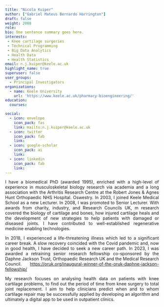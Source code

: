 ```yaml
---
title: "Nicola Kuiper"
author: ["Gabriel Mateus Bernardo Harrington"]
draft: false
weight: 2008
role:
bio: One sentence summary goes here.
interests:
 - Knee cartilage surgeries
 - Technical Programming
 - Big Data Analytics
 - Health Data
 - Health Statistics
email: n.j.kuiper@keele.ac.uk
highlight_name: true
superuser: false
user_groups:
  - Principal Investigators
organizations:
  - name: Keele University
    url: 'https://www.keele.ac.uk/pharmacy-bioengineering/'
education:
  courses:

social:
  - icon: envelope
    icon_pack: fas
    link: mailto:n.j.kuiper@keele.ac.uk
  - icon: twitter
    icon_pack: fab
    link: 
  - icon: google-scholar
    icon_pack: ai
    link: 
  - icon: linkedin
    icon_pack: fab
    link: 
---
```

<style>
body {
text-align: justify}
</style>

I have a biomedical PhD (awarded 1995), enriched with a high-level of experience in musculoskeletal biology research via academia and a long association with the Arthritis Research Centre at the Robert Jones & Agnes Hunt Orthopaedic NHS Hospital. Oswestry. In 2003, I joined Keele Medical School as a new Lecturer. In 2008, I was promoted to Senior Lecturer. With awards from charity, industry, and Research Councils UK, m research covered the biology of cartilage and bones, how injured cartilage heals and the development of new strategies to help patients with damaged or diseased joints. I have contributed to well-established regenerative medicine enabling technologies.

In 2018, I experienced a life-threatening illness which led to a significant career break. A slow recovery coincided with the Covid pandemic and, now in good health, I have decided to seek a new career path. In 2023, I was awarded a retraining senior research fellowship co-sponsored by the Daphne Jackson Trust, Orthopaedic Research UK and the Medical Research Council. https://oruk.org/inaugural-winner-of-the-oruk-daphne-jackson-fellowship/

My research focuses on analysing health data on patients with knee cartilage problems, to find out the period of time from knee surgery to total joint replacement. I aim to help clinicians predict when and to whom cartilage repair may be successfully applied by developing an algorithm and ultimately a digital app to be used in outpatient clinics.
